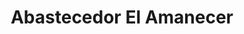 ---
title: "Abastecedor El Amanecer"
url: /los-chiles/abastecedor-el-amanecer/
shop: Lebensmittel
---